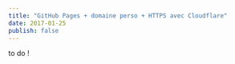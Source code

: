 ```yaml
---
title: "GitHub Pages + domaine perso + HTTPS avec Cloudflare"
date: 2017-01-25
publish: false
---
```

to do !
